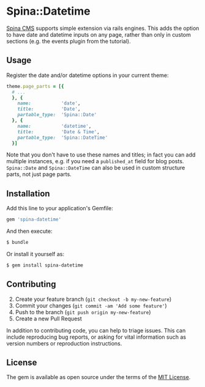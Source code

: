 # Spina::Datetime
[Spina CMS](https://spinacms.com) supports simple extension via rails engines. This adds the option
to have date and datetime inputs on any page, rather than only in custom sections (e.g. the events 
plugin from the tutorial).

## Usage
Register the date and/or datetime options in your current theme:
```ruby
theme.page_parts = [{
  # ...
  }, {
    name:           'date',
    title:          'Date',
    partable_type:  'Spina::Date'
  }, {
    name:           'datetime',
    title:          'Date & Time',
    partable_type:  'Spina::DateTime'
  }]
```

Note that you don't have to use these names and titles; in fact you can add multiple instances, 
e.g. if you need a `published_at` field for blog posts. `Spina::Date` and `Spina::DateTime` can
also be used in custom structure parts, not just page parts.

## Installation
Add this line to your application's Gemfile:

```ruby
gem 'spina-datetime'
```

And then execute:
```bash
$ bundle
```

Or install it yourself as:
```bash
$ gem install spina-datetime
```

## Contributing
2. Create your feature branch (`git checkout -b my-new-feature`)
3. Commit your changes (`git commit -am 'Add some feature'`)
4. Push to the branch (`git push origin my-new-feature`)
5. Create a new Pull Request

In addition to contributing code, you can help to triage issues. This can include reproducing bug reports, or asking for vital information such as version numbers or reproduction instructions.

## License
The gem is available as open source under the terms of the [MIT License](http://opensource.org/licenses/MIT).
